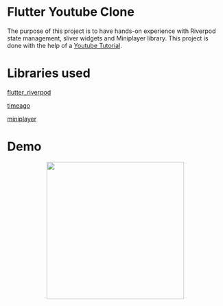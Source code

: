 # Flutter Youtube Clone

The purpose of this project is to have hands-on experience with Riverpod state management, sliver widgets and Miniplayer library. This project is done with the help of a [Youtube Tutorial](https://www.youtube.com/watch?v=umhl2hakkcY).

# Libraries used

[flutter_riverpod](https://pub.dev/packages/flutter_riverpod)

[timeago](https://pub.dev/packages/timeago)

[miniplayer](https://pub.dev/packages/miniplayer)

# Demo

<p align="center">
<img src="./assets/youtube_clone.gif" width="320">
</p>
